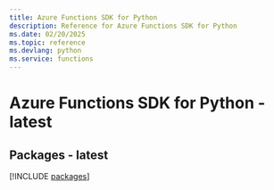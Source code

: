 ```yaml
---
title: Azure Functions SDK for Python
description: Reference for Azure Functions SDK for Python
ms.date: 02/20/2025
ms.topic: reference
ms.devlang: python
ms.service: functions
---
```

# Azure Functions SDK for Python - latest
## Packages - latest
[!INCLUDE [packages](functions-index.md)]